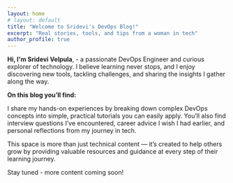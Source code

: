 ```yaml
---
layout: home
# layout: default
title: "Welcome to Sridevi's DevOps Blog!"
excerpt: "Real stories, tools, and tips from a woman in tech"
author_profile: true
---
```


**Hi, I'm Sridevi Velpula**, - a passionate DevOps Engineer and curious explorer of technology. I believe learning never stops, and I enjoy discovering new tools, tackling challenges, and sharing the insights I gather along the way.

**On this blog you’ll find:**

I share my hands-on experiences by breaking down complex DevOps concepts into simple, practical tutorials you can easily apply. You’ll also find interview questions I’ve encountered, career advice I wish I had earlier, and personal reflections from my journey in tech.

This space is more than just technical content — it’s created to help others grow by providing valuable resources and guidance at every step of their learning journey.

Stay tuned - more content coming soon!

